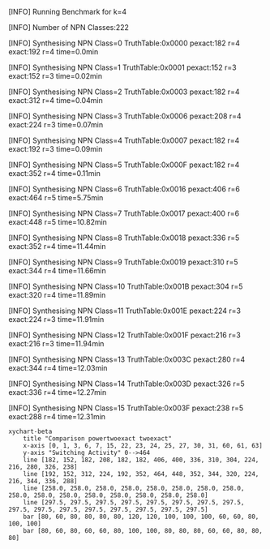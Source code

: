 [INFO] Running Benchmark for k=4

[INFO] Number of NPN Classes:222

[INFO] Synthesising NPN Class=0 TruthTable:0x0000 pexact:182 r=4 exact:192 r=4 time=0.0min 

[INFO] Synthesising NPN Class=1 TruthTable:0x0001 pexact:152 r=3 exact:152 r=3 time=0.02min 

[INFO] Synthesising NPN Class=2 TruthTable:0x0003 pexact:182 r=4 exact:312 r=4 time=0.04min 

[INFO] Synthesising NPN Class=3 TruthTable:0x0006 pexact:208 r=4 exact:224 r=3 time=0.07min 

[INFO] Synthesising NPN Class=4 TruthTable:0x0007 pexact:182 r=4 exact:192 r=3 time=0.09min 

[INFO] Synthesising NPN Class=5 TruthTable:0x000F pexact:182 r=4 exact:352 r=4 time=0.11min 

[INFO] Synthesising NPN Class=6 TruthTable:0x0016 pexact:406 r=6 exact:464 r=5 time=5.75min 

[INFO] Synthesising NPN Class=7 TruthTable:0x0017 pexact:400 r=6 exact:448 r=5 time=10.82min 

[INFO] Synthesising NPN Class=8 TruthTable:0x0018 pexact:336 r=5 exact:352 r=4 time=11.44min 

[INFO] Synthesising NPN Class=9 TruthTable:0x0019 pexact:310 r=5 exact:344 r=4 time=11.66min 

[INFO] Synthesising NPN Class=10 TruthTable:0x001B pexact:304 r=5 exact:320 r=4 time=11.89min 

[INFO] Synthesising NPN Class=11 TruthTable:0x001E pexact:224 r=3 exact:224 r=3 time=11.91min 

[INFO] Synthesising NPN Class=12 TruthTable:0x001F pexact:216 r=3 exact:216 r=3 time=11.94min 

[INFO] Synthesising NPN Class=13 TruthTable:0x003C pexact:280 r=4 exact:344 r=4 time=12.03min 

[INFO] Synthesising NPN Class=14 TruthTable:0x003D pexact:326 r=5 exact:336 r=4 time=12.27min 

[INFO] Synthesising NPN Class=15 TruthTable:0x003F pexact:238 r=5 exact:288 r=4 time=12.31min 

```mermaid
xychart-beta
    title "Comparison powertwoexact twoexact"
    x-axis [0, 1, 3, 6, 7, 15, 22, 23, 24, 25, 27, 30, 31, 60, 61, 63]
    y-axis "Switching Activity" 0-->464
    line [182, 152, 182, 208, 182, 182, 406, 400, 336, 310, 304, 224, 216, 280, 326, 238]
    line [192, 152, 312, 224, 192, 352, 464, 448, 352, 344, 320, 224, 216, 344, 336, 288]
    line [258.0, 258.0, 258.0, 258.0, 258.0, 258.0, 258.0, 258.0, 258.0, 258.0, 258.0, 258.0, 258.0, 258.0, 258.0, 258.0]
    line [297.5, 297.5, 297.5, 297.5, 297.5, 297.5, 297.5, 297.5, 297.5, 297.5, 297.5, 297.5, 297.5, 297.5, 297.5, 297.5]
    bar [80, 60, 80, 80, 80, 80, 120, 120, 100, 100, 100, 60, 60, 80, 100, 100]
    bar [80, 60, 80, 60, 60, 80, 100, 100, 80, 80, 80, 60, 60, 80, 80, 80]
```

